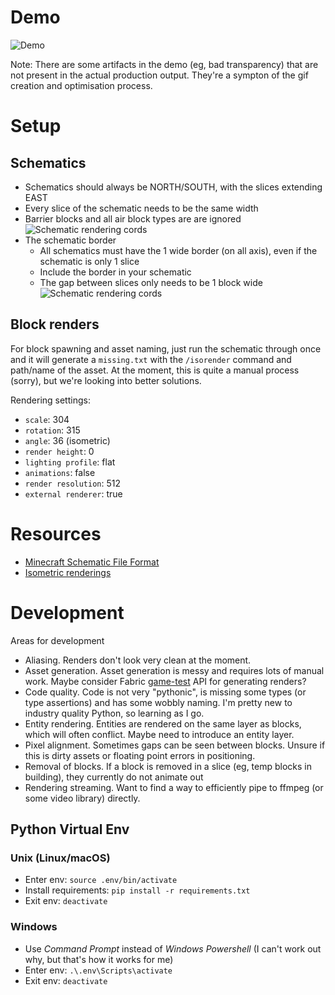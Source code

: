 # Demo

![Demo](./docs/demo.gif)

Note: There are some artifacts in the demo (eg, bad transparency) that are not present in the actual production output. They're a sympton of the gif creation and optimisation process.

# Setup

## Schematics

- Schematics should always be NORTH/SOUTH, with the slices extending EAST
- Every slice of the schematic needs to be the same width
- Barrier blocks and all air block types are are ignored
  ![Schematic rendering cords](./docs/cords.png)
- The schematic border
  - All schematics must have the 1 wide border (on all axis), even if the schematic is only 1 slice
  - Include the border in your schematic
  - The gap between slices only needs to be 1 block wide
    ![Schematic rendering cords](./docs/slice_demo.png)

## Block renders

For block spawning and asset naming, just run the schematic through once and it will generate a `missing.txt` with the `/isorender` command and path/name of the asset. At the moment, this is quite a manual process (sorry), but we're looking into better solutions.

Rendering settings:

- `scale`: 304
- `rotation`: 315
- `angle`: 36 (isometric)
- `render height`: 0
- `lighting profile`: flat
- `animations`: false
- `render resolution`: 512
- `external renderer`: true

# Resources

- [Minecraft Schematic File Format](https://minecraft.fandom.com/wiki/Schematic_file_format)
- [Isometric renderings](https://github.com/gliscowo/isometric-renders)

# Development

Areas for development

- Aliasing. Renders don't look very clean at the moment.
- Asset generation. Asset generation is messy and requires lots of manual work. Maybe consider Fabric [game-test](https://github.com/FabricMC/fabric/tree/1.18/fabric-gametest-api-v1) API for generating renders?
- Code quality. Code is not very "pythonic", is missing some types (or type assertions) and has some wobbly naming. I'm pretty new to industry quality Python, so learning as I go.
- Entity rendering. Entities are rendered on the same layer as blocks, which will often conflict. Maybe need to introduce an entity layer.
- Pixel alignment. Sometimes gaps can be seen between blocks. Unsure if this is dirty assets or floating point errors in positioning.
- Removal of blocks. If a block is removed in a slice (eg, temp blocks in building), they currently do not animate out
- Rendering streaming. Want to find a way to efficiently pipe to ffmpeg (or some video library) directly.

## Python Virtual Env

### Unix (Linux/macOS)

- Enter env: `source .env/bin/activate`
- Install requirements: `pip install -r requirements.txt`
- Exit env: `deactivate`

### Windows

- Use _Command Prompt_ instead of _Windows Powershell_ (I can't work out why, but that's how it works for me)
- Enter env: `.\.env\Scripts\activate`
- Exit env: `deactivate`
